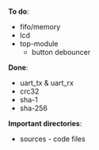 **To do**:

* fifo/memory
* lcd
* top-module
	* button debouncer

**Done**:

* uart_tx & uart_rx
* crc32
* sha-1
* sha-256

**Important directories**:

* sources - code files
